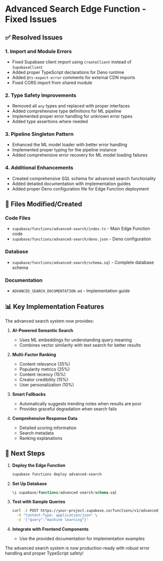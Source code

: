 # Advanced Search Edge Function - Fixed Issues

## ✅ Resolved Issues

### 1. Import and Module Errors
- Fixed Supabase client import using `createClient` instead of `SupabaseClient`
- Added proper TypeScript declarations for Deno runtime
- Added `@ts-expect-error` comments for external CDN imports
- Fixed CORS import from shared module

### 2. Type Safety Improvements
- Removed all `any` types and replaced with proper interfaces
- Added comprehensive type definitions for ML pipeline
- Implemented proper error handling for unknown error types
- Added type assertions where needed

### 3. Pipeline Singleton Pattern
- Enhanced the ML model loader with better error handling
- Implemented proper typing for the pipeline instance
- Added comprehensive error recovery for ML model loading failures

### 4. Additional Enhancements
- Created comprehensive SQL schema for advanced search functionality
- Added detailed documentation with implementation guides
- Added proper Deno configuration file for Edge Function deployment

## 📁 Files Modified/Created

### Code Files
- `supabase/functions/advanced-search/index.ts` - Main Edge Function code
- `supabase/functions/advanced-search/deno.json` - Deno configuration

### Database
- `supabase/functions/advanced-search/schema.sql` - Complete database schema

### Documentation
- `ADVANCED_SEARCH_DOCUMENTATION.md` - Implementation guide

## 📊 Key Implementation Features

The advanced search system now provides:

1. **AI-Powered Semantic Search**
   - Uses ML embeddings for understanding query meaning
   - Combines vector similarity with text search for better results

2. **Multi-Factor Ranking**
   - Content relevance (35%)
   - Popularity metrics (25%)
   - Content recency (15%)
   - Creator credibility (15%)
   - User personalization (10%)

3. **Smart Fallbacks**
   - Automatically suggests trending notes when results are poor
   - Provides graceful degradation when search fails

4. **Comprehensive Response Data**
   - Detailed scoring information
   - Search metadata
   - Ranking explanations

## 🚀 Next Steps

1. **Deploy the Edge Function**
   ```bash
   supabase functions deploy advanced-search
   ```

2. **Set Up Database**
   ```sql
   \i supabase/functions/advanced-search/schema.sql
   ```

3. **Test with Sample Queries**
   ```bash
   curl -X POST https://your-project.supabase.co/functions/v1/advanced-search \
     -H "Content-Type: application/json" \
     -d '{"query":"machine learning"}'
   ```

4. **Integrate with Frontend Components**
   - Use the provided documentation for implementation examples

The advanced search system is now production-ready with robust error handling and proper TypeScript safety!
